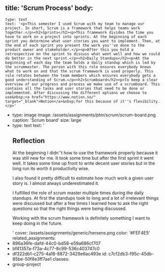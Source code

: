 title: 'Scrum Process'
body:
  -
    type: text
    text: '<p>This semester I used Scrum with my team to manage our project. In short, Scrum is a framework that helps teams work together.</p><h2>Sprints</h2><p>This framework divides the time you have to work on a project into sprints. At the beginning of each sprint you determine what user stories you want to implement. Then, at the end of each sprint you present the work you''ve done to the product owner and stakeholder.</p><p>After this you hold a retrospective on the sprint to discuss what went well and how we could do better in the next sprint.</p><h2>Daily Standups</h2><p>At the beginning of each day the team holds a daily standup which is led by the scrummaster. The person with this role ensures everybody knows what to work on and that the scrum framework is used properly. This role rotates between the team members which ensures everybody gets a good understanding of Scrum.</p><h2>Scrumboard</h2><p>To keep a clear overview of our progress and process we make use of a scrumboard. This contains all the tasks and user stories that need to be done or implemented. After discussing the different options we choose to use&nbsp;<a href="https://www.notion.so/" target="_blank">Notion</a>&nbsp;for this because of it''s flexibility.</p>'
  -
    type: image
    image: /assets/assignments/ptm/scrum/scrum-board.png
    caption: 'Scrum board'
    size: large
  -
    type: text
    text: '<h2>Reflection</h2><p>At the beginning I didn''t how to use the framework properly because it was still new for me. It took some time but after the first sprint it went well. It takes some time up front to write decent user stories but in the long run its worth it productivity wise.</p><p>I also found it pretty difficult to estimate how much work a given user story is. I almost always underestimated it.</p><p>I fulfilled the role of scrum master multiple times during the daily standups. At first the standups took to long and a lot of irrelevant things were discussed but after a few times I learned how to ask the right questions so that the right things were being discussed.</p><p>Working with the scrum framework is definitely something I want to keep doing in the future.</p>'
cover: /assets/assignments/generic/hersens.png
color: '#FEF4E5'
related_assignments:
  - 896a36fe-dafd-44c0-bd58-e59a686cf707
  - bf41357a-f73a-4c77-8c99-536c403747c0
  - df322db1-c275-4a18-8872-3429e6ac493e
id: c7cf2db3-f95c-45db-85be-50f8e3ff7ae1
classes:
  - group-project
